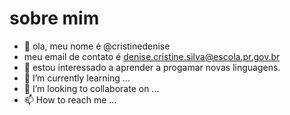 # sobre mim

- 👋 ola, meu nome é @cristinedenise
- meu email de contato é denise.cristine.silva@escola.pr.gov.br
- 👀 estou interessado a aprender a progamar novas linguagens.
- 🌱 I’m currently learning ...
- 💞️ I’m looking to collaborate on ...
- 📫 How to reach me ...

<!---
cristinedenise/cristinedenise is a ✨ special ✨ repository because its `README.md` (this file) appears on your GitHub profile.
You can click the Preview link to take a look at your changes.
--->
